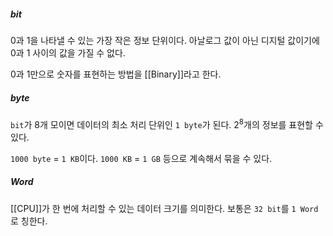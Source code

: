##### bit
$0$과 $1$을 나타낼 수 있는 가장 작은 정보 단위이다. 아날로그 값이 아닌 디지털 값이기에 $0$과 $1$ 사이의 값을 가질 수 없다. 

$0$과 $1$만으로 숫자를 표현하는 방법을 [[Binary]]라고 한다.

##### byte
`bit`가 8개 모이면 데이터의 최소 처리 단위인 `1 byte`가 된다. $2^8$개의 정보를 표현할 수 있다.

`1000 byte` = `1 KB`이다. `1000 KB` = `1 GB` 등으로 계속해서 묶을 수 있다.

##### Word
[[CPU]]가 한 번에 처리할 수 있는 데이터 크기를 의미한다. 보통은 `32 bit`를 `1 Word`로 칭한다.

